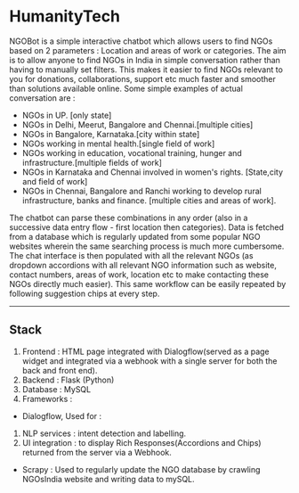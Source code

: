 # HumanityTech
NGOBot is a simple interactive chatbot which allows users to find NGOs based on 2 parameters : Location and areas of work or categories. The aim is to allow anyone to find NGOs in India in simple conversation rather than having to manually set filters. This makes it easier to find NGOs relevant to you for donations, collaborations, support etc much faster and smoother than solutions available online.
Some simple examples of actual conversation are :
- NGOs in UP. [only state]
- NGOs in Delhi, Meerut, Bangalore and Chennai.[multiple cities]
- NGOs in Bangalore, Karnataka.[city within state]
- NGOs working in mental health.[single field of work]
- NGOs working in education, vocational training, hunger and infrastructure.[multiple fields of work]
- NGOs in Karnataka and Chennai involved in women's rights. [State,city and field of work]
- NGOs in Chennai, Bangalore and Ranchi working to develop rural infrastructure, banks and finance. [multiple cities and areas of work].

The chatbot can parse these combinations in any order (also in a successive data entry flow - first location then categories). Data is fetched from a database which is regularly updated from some popular NGO websites wherein the same searching process is much more cumbersome. The chat interface is then populated with all the relevant NGOs (as dropdown accordions with all relevant NGO information such as website, contact numbers, areas of work, location etc to make contacting these NGOs directly much easier). This same workflow can be easily repeated by following suggestion chips at every step.

---
## Stack
1. Frontend : HTML page integrated with Dialogflow(served as a page widget and integrated via a webhook with a single server for both the back and front end).
2. Backend : Flask (Python)
3. Database : MySQL
4. Frameworks : 
- Dialogflow, Used for : 
1. NLP services : intent detection and labelling.
2. UI integration : to display Rich Responses(Accordions and Chips) returned from the server via a Webhook.
- Scrapy : Used to regularly update the NGO database by crawling NGOsIndia website and writing data to mySQL.
